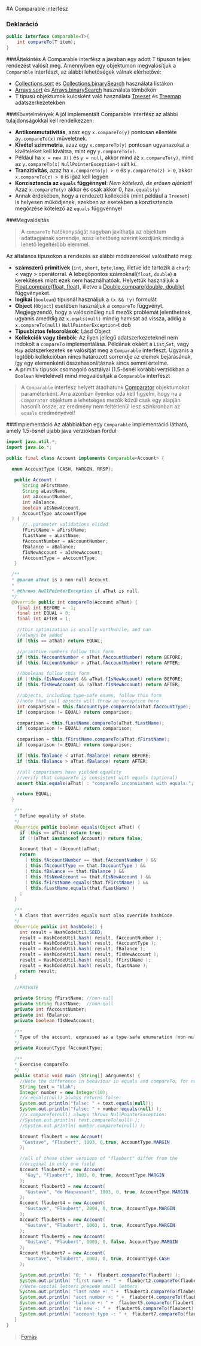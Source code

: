 #A Comparable interfész

### Deklaráció
```java
public interface Comparable<T>{
    int compareTo(T item);
}
```
###Áttekintés
A Comparable interfész a javaban egy adott T típuson teljes rendezést valósít meg. Amennyiben egy objektumon megvalósítjuk a `Comparable` interfészt, az alábbi lehetőségek válnak elérhetővé:

*  [Collections.sort](http://docs.oracle.com/javase/7/docs/api/java/util/Collections.html#sort(java.util.List) "rendezés") és [Collections.binarySearch](http://docs.oracle.com/javase/7/docs/api/java/util/Collections.html#binarySearch(java.util.List,%20T) "bináris keresés") használata listákon
*  [Arrays.sort](http://docs.oracle.com/javase/7/docs/api/java/util/Arrays.html#sort(byte[]) "rendezés") és [Arrays.binarySearch](http://docs.oracle.com/javase/7/docs/api/java/util/Arrays.html#binarySearch(byte[],%20byte) "bináris keresés") használata tömbökön
*  T típusú objektumok kulcsként való használata [Treeset](http://docs.oracle.com/javase/7/docs/api/java/util/TreeSet.html "treeset") és [Treemap](http://docs.oracle.com/javase/7/docs/api/java/util/TreeMap.html "treemap") adatszerkezetekben

###Követelmények
A jól implementált Comparable interfész az alábbi tulajdonságokkal kell rendelkezzen:
*  **Antikommutativitás**, azaz egy `x.compareTo(y)` pontosan ellentéte a`y.compareTo(x)` műveletnek.
*  **Kivétel szimmetria**, azaz egy `x.compareTo(y)` pontosan ugyanazokat a kivételeket kell kiváltsa, mint egy `y.compareTo(x)`.
  * Például ha `x = new X()` és `y = null`, akkor mind az `x.compareTo(y)`, mind az `y.compareTo(x)` `NullPointerException`-t vált ki.
*  **Tranzitivitás**, azaz ha `x.compareTo(y) > 0` és `y.compareTo(z) > 0`, akkor `x.compareTo(z) > 0` is igaz kell legyen
*  **Konzisztencia az `equals` függénnyel**: *Nem kötelező, de erősen ajánlott!* Azaz `x.compareTo(y)` akkor és csak akkor 0, ha`x.equals(y)`
  * Annak érdekében, hogy a rendezett kollekciók (mint például a `Treeset`) is helyesen működjenek, ezekben az esetekben a konzisztencia megőrzése kötelező az `equals` függvénnyel

###Megvalósítás
> A `compareTo` hatékonyságát nagyban javíthatja az objektum adattagjainak sorrendje, azaz lehetőség szerint kezdjünk mindig a lehető legeltérőbb elemmel.

Az általános típusokon a rendezés az alábbi módszerekkel valósítható meg:
*  **számszerű primitívek** (`int`, `short`, `byte`,`long`, illetve ide tartozik a `char`): < vagy > operátorral. A lebegőpontos számoknál(`float`, `double`) a kerekítések miatt ezek nem használhatóak. Helyettük használjuk a [Float.compare(float, float)](http://docs.oracle.com/javase/7/docs/api/java/lang/Float.html#compare(float,%20float) "Float összehasonlítás"), illetve a [Double.compare(double, double)](http://docs.oracle.com/javase/7/docs/api/java/lang/Double.html#compare(double,%20double) "Double összehasonlítás") függvényeket.
*  **logikai** (`boolean`) típusnál használjuk a `(x && !y)` formulát
*  **Object** (`Object`) esetében használjuk a `compareTo` függvényt. Megjegyzendő, hogy a valószínűleg null mezők problémát jelenthetnek, ugyanis ameddig az `x.eqals(null)` mindig hamisat ad vissza, addig a `x.compareTo(null)` `NullPointerException`-t dob
*  **Típusbiztos felsorolások**: Lásd Object
*  **Kollekciók vagy tömbök**:  Az ilyen jellegű adatszerkezeteknél nem indokolt a `compareTo` implementálása. Példának okáért a `List`,`Set`, vagy `Map` adatszerkezetek se valósítját meg a `Comparable` interfészt. Ugyanis a legtöbb kollekcióban nincs határozott sorrendje az elemek bejárásának, így egy elemenkénti összehasonlításnak sincs semmi értelme.
*  A primitív típusok csomagoló osztályai (1.5-ösnél korábbi verziókban a `Boolean` kivételével) mind megvalósítják a `Comparable` interfészt

>A `Comparable` interfész helyett átadhatunk [Comparator](https://docs.oracle.com/javase/8/docs/api/java/util/Comparator.html "Comparator objektum") objektumokat paraméterként. Arra azonban ilyenkor oda kell figyelni, hogy ha a `Comparator` objektum a lehetséges mezők közül csak egy alapján hasonlít össze, az eredmény nem feltétlenül lesz szinkronban az `equals` eredményével!

###Implementáció
Az alábbiakban egy `Comparable` implementáció látható, amely 1.5-ösnél újabb java verziókban fordul:

```java
import java.util.*;
import java.io.*;

public final class Account implements Comparable<Account> {
  
  enum AccountType {CASH, MARGIN, RRSP};

   public Account (
      String aFirstName,
      String aLastName,
      int aAccountNumber,
      int aBalance,
      boolean aIsNewAccount,
      AccountType aAccountType
  ) {
      //..parameter validations elided
      fFirstName = aFirstName;
      fLastName = aLastName;
      fAccountNumber = aAccountNumber;
      fBalance = aBalance;
      fIsNewAccount = aIsNewAccount;
      fAccountType = aAccountType;
   }

  /**
  * @param aThat is a non-null Account.
  *
  * @throws NullPointerException if aThat is null.
  */
  @Override public int compareTo(Account aThat) {
    final int BEFORE = -1;
    final int EQUAL = 0;
    final int AFTER = 1;

    //this optimization is usually worthwhile, and can
    //always be added
    if (this == aThat) return EQUAL;

    //primitive numbers follow this form
    if (this.fAccountNumber < aThat.fAccountNumber) return BEFORE;
    if (this.fAccountNumber > aThat.fAccountNumber) return AFTER;

    //booleans follow this form
    if (!this.fIsNewAccount && aThat.fIsNewAccount) return BEFORE;
    if (this.fIsNewAccount && !aThat.fIsNewAccount) return AFTER;

    //objects, including type-safe enums, follow this form
    //note that null objects will throw an exception here
    int comparison = this.fAccountType.compareTo(aThat.fAccountType);
    if (comparison != EQUAL) return comparison;

    comparison = this.fLastName.compareTo(aThat.fLastName);
    if (comparison != EQUAL) return comparison;

    comparison = this.fFirstName.compareTo(aThat.fFirstName);
    if (comparison != EQUAL) return comparison;

    if (this.fBalance < aThat.fBalance) return BEFORE;
    if (this.fBalance > aThat.fBalance) return AFTER;

    //all comparisons have yielded equality
    //verify that compareTo is consistent with equals (optional)
    assert this.equals(aThat) : "compareTo inconsistent with equals.";

    return EQUAL;
  }

   /**
   * Define equality of state.
   */
   @Override public boolean equals(Object aThat) {
     if (this == aThat) return true;
     if (!(aThat instanceof Account)) return false;

     Account that = (Account)aThat;
     return
       ( this.fAccountNumber == that.fAccountNumber ) &&
       ( this.fAccountType == that.fAccountType ) &&
       ( this.fBalance == that.fBalance ) &&
       ( this.fIsNewAccount == that.fIsNewAccount ) &&
       ( this.fFirstName.equals(that.fFirstName) ) &&
       ( this.fLastName.equals(that.fLastName) )
     ;
   }

   /**
   * A class that overrides equals must also override hashCode.
   */
   @Override public int hashCode() {
     int result = HashCodeUtil.SEED;
     result = HashCodeUtil.hash( result, fAccountNumber );
     result = HashCodeUtil.hash( result, fAccountType );
     result = HashCodeUtil.hash( result, fBalance );
     result = HashCodeUtil.hash( result, fIsNewAccount );
     result = HashCodeUtil.hash( result, fFirstName );
     result = HashCodeUtil.hash( result, fLastName );
     return result;
   }

   //PRIVATE

   private String fFirstName; //non-null
   private String fLastName;  //non-null
   private int fAccountNumber;
   private int fBalance;
   private boolean fIsNewAccount;

   /**
   * Type of the account, expressed as a type-safe enumeration (non-null).
   */
   private AccountType fAccountType;

   /**
   * Exercise compareTo.
   */
   public static void main (String[] aArguments) {
     //Note the difference in behaviour in equals and compareTo, for nulls:
     String text = "blah";
     Integer number = new Integer(10);
     //x.equals(null) always returns false:
     System.out.println("false: " + text.equals(null));
     System.out.println("false: " + number.equals(null) );
     //x.compareTo(null) always throws NullPointerException:
     //System.out.println( text.compareTo(null) );
     //System.out.println( number.compareTo(null) );

     Account flaubert = new Account(
      "Gustave", "Flaubert", 1003, 0,true, AccountType.MARGIN
     );

     //all of these other versions of "flaubert" differ from the
     //original in only one field
     Account flaubert2 = new Account(
       "Guy", "Flaubert", 1003, 0, true, AccountType.MARGIN
     );
     Account flaubert3 = new Account(
       "Gustave", "de Maupassant", 1003, 0, true, AccountType.MARGIN
     );
     Account flaubert4 = new Account(
       "Gustave", "Flaubert", 2004, 0, true, AccountType.MARGIN
     );
     Account flaubert5 = new Account(
       "Gustave", "Flaubert", 1003, 1, true, AccountType.MARGIN
     );
     Account flaubert6 = new Account(
       "Gustave", "Flaubert", 1003, 0, false, AccountType.MARGIN
     );
     Account flaubert7 = new Account(
       "Gustave", "Flaubert", 1003, 0, true, AccountType.CASH
     );

     System.out.println( "0: " +  flaubert.compareTo(flaubert) );
     System.out.println( "first name +: " +  flaubert2.compareTo(flaubert) );
     //Note capital letters precede small letters
     System.out.println( "last name +: " +  flaubert3.compareTo(flaubert) );
     System.out.println( "acct number +: " +  flaubert4.compareTo(flaubert) );
     System.out.println( "balance +: " +  flaubert5.compareTo(flaubert) );
     System.out.println( "is new -: " +  flaubert6.compareTo(flaubert) );
     System.out.println( "account type -: " +  flaubert7.compareTo(flaubert) );
   }
}
```
>[Forrás](http://www.javapractices.com/topic/TopicAction.do?Id=10 "Forrás")
